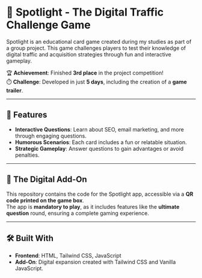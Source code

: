 # 🎯 Spotlight - The Digital Traffic Challenge Game  

Spotlight is an educational card game created during my studies as part of a group project. This game challenges players to test their knowledge of digital traffic and acquisition strategies through fun and interactive gameplay.  

🏆 **Achievement**: Finished **3rd place** in the project competition!  
⏱️ **Challenge**: Developed in just **5 days**, including the creation of a **game trailer**.  

---

## 🚀 Features  

- **Interactive Questions**: Learn about SEO, email marketing, and more through engaging questions.  
- **Humorous Scenarios**: Each card includes a fun or relatable situation.  
- **Strategic Gameplay**: Answer questions to gain advantages or avoid penalties.  

---

## 📱 The Digital Add-On  

This repository contains the code for the Spotlight app, accessible via a **QR code printed on the game box**.  
The app is **mandatory to play**, as it includes features like the **ultimate question** round, ensuring a complete gaming experience.  

---

## 🛠️ Built With  

- **Frontend**: HTML, Tailwind CSS, JavaScript  
- **Add-On**: Digital expansion created with Tailwind CSS and Vanilla JavaScript.  
